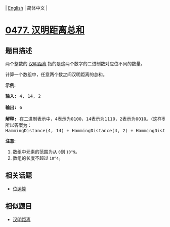 
| [English](README_EN.md) | 简体中文 |
# [0477. 汉明距离总和](https://leetcode-cn.com/problems/total-hamming-distance/)
## 题目描述
<p>两个整数的&nbsp;<a href="https://baike.baidu.com/item/%E6%B1%89%E6%98%8E%E8%B7%9D%E7%A6%BB/475174?fr=aladdin">汉明距离</a> 指的是这两个数字的二进制数对应位不同的数量。</p>

<p>计算一个数组中，任意两个数之间汉明距离的总和。</p>

<p><strong>示例:</strong></p>

<pre>
<strong>输入:</strong> 4, 14, 2

<strong>输出:</strong> 6

<strong>解释:</strong> 在二进制表示中，4表示为0100，14表示为1110，2表示为0010。（这样表示是为了体现后四位之间关系）
所以答案为：
HammingDistance(4, 14) + HammingDistance(4, 2) + HammingDistance(14, 2) = 2 + 2 + 2 = 6.
</pre>

<p><strong>注意:</strong></p>

<ol>
	<li>数组中元素的范围为从&nbsp;<code>0</code>到&nbsp;<code>10^9</code>。</li>
	<li>数组的长度不超过&nbsp;<code>10^4</code>。</li>
</ol>

## 相关话题
- [位运算](https://leetcode-cn.com/tag/bit-manipulation)
## 相似题目
- [汉明距离](../hamming-distance/README.md)
